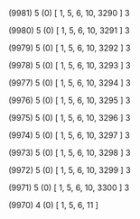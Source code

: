 (9981) 5 (0) [ 1, 5, 6, 10, 3290 ] 3 


(9980) 5 (0) [ 1, 5, 6, 10, 3291 ] 3 


(9979) 5 (0) [ 1, 5, 6, 10, 3292 ] 3 


(9978) 5 (0) [ 1, 5, 6, 10, 3293 ] 3 


(9977) 5 (0) [ 1, 5, 6, 10, 3294 ] 3 


(9976) 5 (0) [ 1, 5, 6, 10, 3295 ] 3 


(9975) 5 (0) [ 1, 5, 6, 10, 3296 ] 3 


(9974) 5 (0) [ 1, 5, 6, 10, 3297 ] 3 


(9973) 5 (0) [ 1, 5, 6, 10, 3298 ] 3 


(9972) 5 (0) [ 1, 5, 6, 10, 3299 ] 3 


(9971) 5 (0) [ 1, 5, 6, 10, 3300 ] 3 


(9970) 4 (0) [ 1, 5, 6, 11 ]  

